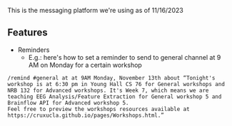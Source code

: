 This is the messaging platform we're using as of 11/16/2023

## Features
* Reminders
	* E.g.: here's how to set a reminder to send to general channel at 9 AM on Monday for a certain workshop
```
/remind #general at at 9AM Monday, November 13th about “Tonight's workshop is at 6:30 pm in Young Hall CS 76 for General workshops and NRB 132 for Advanced workshops. It's Week 7, which means we are teaching EEG Analysis/Feature Extraction for General workshop 5 and Brainflow API for Advanced workshop 5.
Feel free to preview the workshops resources available at https://cruxucla.github.io/pages/Workshops.html.” 
```
